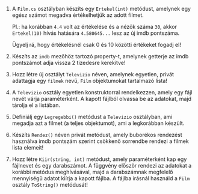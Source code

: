 1. A `Film.cs` osztályban készíts egy `Ertekel(int)` metódust, amelynek egy egész számot megadva értékelhetjük az adott filmet.

    Pl.: ha korábban `4.4` volt az értékelése és a nézők száma `30`, akkor `Ertekel(10)` hívás hatására `4.580645...` lesz az új imdb pontszáma.

    Ügyelj rá, hogy értékelésnél csak 0 és 10 közötti értékeket fogadj el!

2. Készíts az `imdb` mezőhöz tartozó property-t, amelynek getterje az imdb pontszámot adja vissza 2 tizedesre kerekítve!

3. Hozz létre új osztályt `Televizio` néven, amelynek egyetlen, privát adattagja egy `filmek` nevű, `Film` objektumokat tartalmazó lista!

4. A `Televizio` osztály egyetlen konstruktorral rendelkezzen, amely egy fájl nevét várja paraméterként. A kapott fájlból olvassa be az adatokat, majd tárolja el a listában.

5. Definiálj egy `Legregebbi()` metódust a `Televizio` osztályban, ami megadja azt a filmet (a teljes objektumot), ami a legkorábban készült.

6. Készíts `Rendez()` néven privát metódust, amely buborékos rendezést használva imdb pontszám szerint csökkenő sorrendbe rendezi a filmek lista elemeit!

7. Hozz létre `Kiir(string, int)` metódust, amely paraméterként kap egy fájlnevet és egy darabszámot. A függvény először rendezi az adatokat a korábbi metódus meghívásával, majd a darabszámnak megfelelő mennyiségű adatot kiírja a kapott fájlba. A fájlba írásnál használd a `Film` osztály `ToString()` metódusát!
